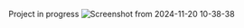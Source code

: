 Project in progress
![Screenshot from 2024-11-20 10-38-38](https://github.com/user-attachments/assets/c6fecb6d-44af-4280-a01d-0849581821b7)
